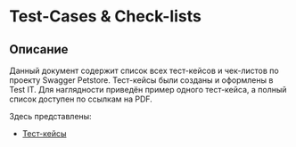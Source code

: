# Test-Cases & Check-lists

## Описание  

Данный документ содержит список всех тест-кейсов и чек-листов по проекту Swagger Petstore. Тест-кейсы были созданы и оформлены в Test IT. Для наглядности приведён пример одного тест-кейса, а полный список доступен по ссылкам на PDF.


Здесь представлены:  
- [Тест-кейсы](/test_docs/tc.pdf)